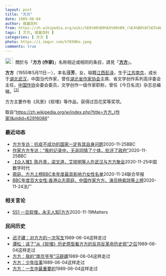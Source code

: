 ```yaml
---
layout: post
title: "方方"
date: 1989-06-04
author: 维基百科
from: https://zh.wikipedia.org/wiki/%E6%96%B9%E6%96%B9_(%E4%BD%9C%E5%AE%B6)
tags: [ 方方, 维基百科 ]
categories: [ 方方 ]
photo: https://i.imgur.com/h7650Ko.jpeg
comments: true
---
```

<div class="mw-parser-output"><div role="note" class="hatnote navigation-not-searchable"><a href="/wiki/Wikipedia:%E6%B6%88%E6%AD%A7%E4%B9%89" title="Wikipedia:消歧义"><img alt="Disambig gray.svg" src="//upload.wikimedia.org/wikipedia/commons/thumb/5/5f/Disambig_gray.svg/25px-Disambig_gray.svg.png" decoding="async" width="25" height="19" srcset="//upload.wikimedia.org/wikipedia/commons/thumb/5/5f/Disambig_gray.svg/38px-Disambig_gray.svg.png 1.5x, //upload.wikimedia.org/wikipedia/commons/thumb/5/5f/Disambig_gray.svg/50px-Disambig_gray.svg.png 2x" data-file-width="220" data-file-height="168"></a>&nbsp;&nbsp;關於与「<b>方方 (作家)</b>」名称相近或相同的条目，請見「<b><a href="/wiki/%E6%96%B9%E6%96%B9" class="mw-disambig" title="方方">方方</a></b>」。</div>



<p><b>方方</b>（1955年5月11日<span class="useeditintro" title="Template:BLP editintro">－</span>），本名<b>汪芳</b>，女，祖籍<a href="/wiki/%E6%B1%9F%E8%A5%BF%E7%9C%81" title="江西省">江西</a><a href="/wiki/%E5%BD%AD%E6%B3%BD%E5%8E%BF" title="彭泽县">彭泽</a>，生于<a href="/wiki/%E6%B1%9F%E8%8B%8F%E7%9C%81" title="江苏省">江苏</a><a href="/wiki/%E5%8D%97%E4%BA%AC%E5%B8%82" title="南京市">南京</a>，成长于<a href="/wiki/%E6%B9%96%E5%8C%97%E7%9C%81" title="湖北省">湖北</a><a href="/wiki/%E6%AD%A6%E6%B1%89%E5%B8%82" title="武汉市">武汉</a>，中国当代作家，曾任<a href="/wiki/%E6%B9%96%E5%8C%97%E7%9C%81%E4%BD%9C%E5%AE%B6%E5%8D%8F%E4%BC%9A" title="湖北省作家协会">湖北省作家协会</a>主席、省文学创作系列高评委会主任，<a href="/wiki/%E4%B8%AD%E5%9B%BD%E4%BD%9C%E5%AE%B6%E5%8D%8F%E4%BC%9A" title="中国作家协会">中国作协</a>全委会委员，文学创作一级作家职称，曾任《今日名流》杂志总编辑。<sup id="cite_ref-:0_3-0" class="reference"><a href="#cite_note-:0-3">[3]</a></sup>
</p><p>方方主要作有《风景》《软埋》等作品，获得过百花奖等奖项。
</p>
</div><noscript><img src="//zh.wikipedia.org/wiki/Special:CentralAutoLogin/start?type=1x1" alt="" title="" width="1" height="1" style="border: none; position: absolute;"></noscript>
<div class="printfooter">取自“<a dir="ltr" href="https://zh.wikipedia.org/w/index.php?title=方方_(作家)&amp;oldid=62916086">https://zh.wikipedia.org/w/index.php?title=方方_(作家)&amp;oldid=62916086</a>”</div><div id="recent-news"><h3>最近动态</h3><ul><li><a href="https://nodebe4.github.io/waimei/2020-11-25/%E6%96%B9%E6%96%B9%E4%B8%93%E8%AE%BF-%E6%8A%97%E7%96%AB%E4%B8%8D%E6%88%90%E5%8A%9F%E7%9A%84%E5%9B%BD%E5%AE%B6%E4%B8%80%E5%AE%9A%E6%9C%89%E5%85%B6%E8%87%AA%E8%BA%AB%E9%97%AE%E9%A2%98" title="方方专访：抗疫不成功的国家一定有其自身问题—— 方方专访：抗疫不成功的国家一定有其自身问题 王凡 BBC中文记者 58 分钟前 2020年初，当一场突如其来的不明病毒袭击了她生活了一辈子的城市时...">方方专访：抗疫不成功的国家一定有其自身问题</a><time>2020-11-25</time><a class="tag">BBC</a></li>
<li><a href="https://nodebe4.github.io/waimei/2020-11-25/%E4%BD%9C%E5%AE%B6%E6%96%B9%E6%96%B9%E4%B8%93%E8%AE%BF-%E6%88%91%E7%9A%84%E8%AE%B0%E5%BD%95%E4%B8%AD-%E6%97%A0%E9%9D%9E%E5%90%8C%E6%83%85%E4%BA%86%E4%B8%AA%E4%BD%93-%E6%89%B9%E8%AF%84%E4%BA%86%E6%94%BF%E5%BA%9C" title="作家方方专访：“我的记录中，无非同情了个体，批评了政府”—— 作家方方专访：“我的记录中，无非同情了个体，批评了政府” 王凡 BBC中文记者 1 小时前 2020年初，当一场突如其来的不明病毒袭...">作家方方专访：“我的记录中，无非同情了个体，批评了政府”</a><time>2020-11-25</time><a class="tag">BBC</a></li>
<li><a href="https://nodebe4.github.io/waimei/2020-11-25/%E4%BC%97%E4%BA%BA%E6%8E%A8-%E9%99%88%E4%B8%B9%E9%9D%92-%E6%A2%81%E6%96%87%E9%81%93-%E8%89%BE%E6%99%93%E6%98%8E%E7%AD%89%E4%BA%BA%E5%9C%A8%E6%AD%A6%E6%B1%89%E4%B8%8E%E6%96%B9%E6%96%B9%E8%81%9A%E4%BC%9A" title="【众人推】陈丹青，梁文道，艾晓明等人在武汉与方方聚会—— @Shuguang2019：今天陈丹青，梁文道，艾晓明等在武汉与方方聚会，众人为他献花！ 今天陈丹青，梁文道，艾晓明等在武汉与方方聚会，...">【众人推】陈丹青，梁文道，艾晓明等人在武汉与方方聚会</a><time>2020-11-25</time><a class="tag">中国数字时代</a></li>
<li><a href="https://nodebe4.github.io/waimei/2020-11-24/%E5%91%A8%E5%BA%AD-%E6%96%B9%E6%96%B9%E4%B8%8A%E6%A6%9CBBC%E6%9C%AC%E5%B9%B4%E5%BA%A6%E6%9C%80%E5%85%B7%E5%BD%B1%E5%93%8D%E5%8A%9B%E5%A5%B3%E6%80%A7%E5%90%8D%E5%8D%95" title="周庭、方方上榜BBC本年度最具影响力女性名单—— 英国广播公司（BBC）发布年度百名最具影响力的女性榜单，香港众志前成员周庭以及在武汉封城期间撰写日记的武汉女作家方方等人上榜。 根据BBC公布的...">周庭、方方上榜BBC本年度最具影响力女性名单</a><time>2020-11-24</time><a class="tag">联合早报</a></li>
<li><a href="https://nodebe4.github.io/waimei/2020-11-24/BBC%E5%B9%B4%E5%BA%A6%E7%99%BE%E5%A4%A7%E5%A5%B3%E6%80%A7-%E9%A6%99%E6%B8%AF%E4%BC%97%E5%BF%97%E5%91%A8%E5%BA%AD-%E4%B8%AD%E5%9B%BD%E4%BD%9C%E5%AE%B6%E6%96%B9%E6%96%B9-%E6%BC%94%E5%91%98%E6%9D%A8%E7%B4%AB%E7%90%BC%E7%AD%89%E4%B8%8A%E6%A6%9C" title="BBC年度百大女性:香港众志周庭、中国作家方方、演员杨紫琼等上榜—— 24/11/2020 - 23:39 中央社报道：英国广播公司（BBC）选出年度百大女性，香港众志成员周庭、演员杨紫琼，以及...">BBC年度百大女性:香港众志周庭、中国作家方方、演员杨紫琼等上榜</a><time>2020-11-24</time><a class="tag">法广</a></li>
</ul></div><div id="open-opinion"><h3>相关言论</h3><ul><li><a href="https://nodebe4.github.io/opinion/2020-11-19/551-%E4%B8%80%E6%97%A6%E8%BD%AF%E5%9F%8B-%E6%B0%B8%E6%97%A0%E4%BA%BA%E7%9F%A5-%E6%96%B9%E6%96%B9/" title="野兽爱智慧">551 一旦软埋，永无人知|方方</a><time>2020-11-19</time><a class="tag">Matters</a></li>
</ul></div><div id="mjls-record"><h3>民间历史</h3><ul><li><a href="https://nodebe4.github.io/mjlsh/1989-06-04/%E8%BF%9F%E5%AD%90%E5%BB%BA-%E5%AF%B9%E6%96%B9%E6%96%B9%E7%9A%84%E4%B8%80%E6%AC%A1%E5%86%99%E7%94%9F/" title="迟子建">迟子建：对方方的一次写生</a><time>1989-06-04</time><a class="tag">这样走过</a></li>
<li><a href="https://nodebe4.github.io/mjlsh/1989-06-04/%E8%B0%AD%E6%9D%BE-%E8%AF%BB%E4%BA%86-%E4%BB%8E-%E8%BD%AF%E5%9F%8B-%E5%8E%86%E5%8F%B2%E5%8E%9F%E5%9E%8B%E7%9C%8B%E6%96%B9%E6%96%B9%E7%9A%84%E5%8F%8D%E5%85%B1%E5%8F%8D%E9%9D%A9%E5%91%BD%E5%8E%86%E5%8F%B2%E8%A7%82-%E4%B9%8B%E5%90%8E/" title="谭松">谭松：读了“从《软埋》历史原型看方方的反共反革命历史观”之后</a><time>1989-06-04</time><a class="tag">这样走过</a></li>
<li><a href="https://nodebe4.github.io/mjlsh/1989-06-04/%E6%96%B9%E6%96%B9-%E6%88%91%E7%9A%84-%E5%8D%97%E4%BA%AC%E7%88%B7%E7%88%B7-%E6%B1%AA%E8%BE%9F%E7%96%86/" title="方方">方方：我的“南京爷爷”汪辟疆</a><time>1989-06-04</time><a class="tag">这样走过</a></li>
<li><a href="https://nodebe4.github.io/mjlsh/1989-06-04/%E6%96%B9%E6%96%B9-%E5%B0%91%E5%B9%B4%E5%BE%80%E4%BA%8B/" title="方方">方方：少年往事</a><time>1989-06-04</time><a class="tag">这样走过</a></li>
<li><a href="https://nodebe4.github.io/mjlsh/1989-06-04/%E6%96%B9%E6%96%B9-%E4%B8%80%E7%94%9F%E4%B8%AD%E6%9C%80%E9%87%8D%E8%A6%81%E7%9A%84/" title="方方">方方：一生中最重要的</a><time>1989-06-04</time><a class="tag">这样走过</a></li>
</ul></div>